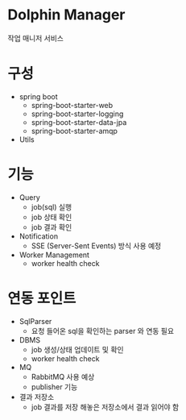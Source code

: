 # Dolphin Manager

작업 매니저 서비스

# 구성

- spring boot
    - spring-boot-starter-web
    - spring-boot-starter-logging
    - spring-boot-starter-data-jpa
    - spring-boot-starter-amqp
- Utils

# 기능

- Query
    - job(sql) 실행
    - job 상태 확인
    - job 결과 확인
- Notification
    - SSE (Server-Sent Events) 방식 사용 예정
- Worker Management
    - worker health check

# 연동 포인트

- SqlParser
    - 요청 들어온 sql을 확인하는 parser 와 연동 필요
- DBMS
    - job 생성/상태 업데이트 및 확인
    - worker health check
- MQ
    - RabbitMQ 사용 예상
    - publisher 기능
- 결과 저장소
    - job 결과를 저장 해놓은 저장소에서 결과 읽어야 함
